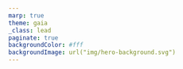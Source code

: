```yaml
---
marp: true
theme: gaia
_class: lead
paginate: true
backgroundColor: #fff
backgroundImage: url("img/hero-background.svg")
---
```

